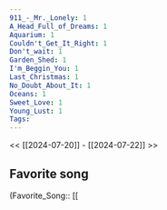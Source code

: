 ```yaml
---
911_-_Mr._Lonely: 1
A_Head_Full_of_Dreams: 1
Aquarium: 1
Couldn't_Get_It_Right: 1
Don't_wait: 1
Garden_Shed: 1
I'm_Beggin_You: 1
Last_Christmas: 1
No_Doubt_About_It: 1
Oceans: 1
Sweet_Love: 1
Young_Lust: 1
Tags: 
---
```

 << [[2024-07-20]] - [[2024-07-22]] >> 
## Favorite song
(Favorite_Song:: [[
